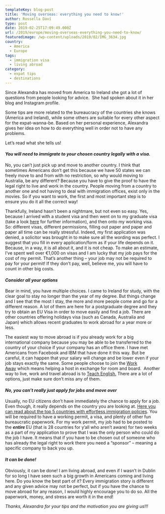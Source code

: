 ```yaml
---
templateKey: blog-post
title: 'Moving overseas: everything you need to know!'
author: Rossella Daví
type: post
date: 2019-02-25T17:09:49.000Z
url: /2019/europe/moving-overseas-everything-you-need-to-know/
featuredimage: /wp-content/uploads/2019/02/IMG_3634.jpg
country:
  - America
  - Europe
tags:
  - immigration visa
  - living abroad
category:
  - expat tips
  - destinations
---
```


<div id="block-64c29220f0c69b7384b7" >
  <div >
    <div id="block-64c29220f0c69b7384b7">
      <div>
        <p>
          Since Alexandra has moved from America to Ireland she got a lot of questions from people looking for advice.  She had spoken about it in her blog and Instagram profile.
        </p>
        <p>
          Some tips are more related to the bureaucracy of the countries she knows (America and Ireland), while some others are suitable for every other aspect for the expat-wanna-be. Based on her personal experience, Alexandra gives her idea on how to do everything well in order not to have any problems.
        </p>
        <p>
          Let&#8217;s read what she tells us!
        </p>
        <h4>
          <em>You will need to immigrate to your chosen country <strong>legally </strong>with a visa.</em>
        </h4>
        <p>
          No, you can’t just pick up and move to another country. I think that sometimes Americans don’t get this because we have 50 states we can freely move to and from with no restriction, so why would moving to Australia, be any different? Because you have to give the proof to have the legal right to live and work in the country. People moving from a country to another one and not having to deal with immigration offices, exist only in the movies. So if you want to work, the first and most important step is to ensure you do it all the correct way!
        </p>
        <p>
          Thankfully, Ireland hasn’t been a nightmare, but not even so easy. Yes, because I arrived with a student visa and then went on to my graduate visa (take a look <a href="https://www.candidalexandra.com/home/2017/11/3/the-truth-about-moving-abroad-to-ireland" target="_blank" rel="noopener">here</a> for further information), and then onto my working visa. So: different visas, different permissions, filling out paper and paper and paper all time can be really stressful. Indeed, my first application was denied, a solicitor was brought in to make sure all the wording was perfect. I suggest that you fill in every application/form as if your life depends on it. Because, in a way, it is all about it, and it is not cheap. To make an estimate, I’ve spent well over €1,000 on visas and I am lucky that my job pays for the cost of my permit. That’s another thing – your job may not be required to pay for your permit! If they don&#8217;t pay, well, believe me, you will have to count in other big costs.
        </p>
        <h4>
          <em>Consider <strong>all </strong>your options</em>
        </h4>
        <p>
          Bear in mind, you have multiple choices. I came to Ireland for study, with the clear goal to stay no longer than the year of my degree. But things change and I see that the most I stay, the more and more people come and go for a different reason. A lot of them are here for a postgraduate degree and they try to obtain an EU Visa in order to move easily and find a job. There are other countries offering holidays visa (such as Canada, Australia and Japan) which allows recent graduates to work abroad for a year more or less.
        </p>
      </div>
    </div>
    <div id="block-yui_3_17_2_1_1531771105083_7657">
      <div>
        <p>
          The easiest way to move abroad is if you already work for a big international company because you may be able to be transferred to the country of your choice if your company has an office there. I have met Americans from Facebook and IBM that have done it this way. But be careful, it can happen that your salary will change and be lower even if your job stays exactly the same.
        </
        <p>
          Some people choose to join the <a href="https://www.workaway.info/" target="_blank" rel="noopener">Work Away</a> which means helping a host in exchange for room and board.  Another way to live, work and travel abroad is to <a href="https://www.irishtimes.com/life-and-style/abroad/working-abroad/teach-english-abroad-earn-a-wage-while-seeing-the-world-1.2939970" target="_blank" rel="noopener">Teach English.</a> There are a lot of options, just make sure don&#8217;t miss any of them.
        </p>
        <h4>
          <em>No, you can’t really just apply for jobs and move over </em>
        </h4>
        <p>
          Usually, no EU citizens don&#8217;t have immediately the chance to apply for a job. Even though, it really depends on the country you are looking at. <a href="https://localhost/thexpatmagazine-wp/2018/expat-life/top-5-countries-with-effortless-immigration-policies/?preview_id=1117&preview_nonce=e2aa07ae18&post_format=standard&_thumbnail_id=1120&preview=true">Here you can read about the top 5 countries with effortless immigration policies</a>. You will be required to have a working permit, a visa, and plenty of other fun bureaucratic paperwork. For my work permit, my job had to be posted to the <em><strong>entire </strong></em>EU (that is 28 countries for y’all who aren’t aware) for two weeks as a part of my application to prove that I was the only person who could do the job I have. It means that if you have to be chosen out of someone who has already the legal right to work there you need a &#8220;sponsor&#8221; &#8211; meaning a specific company to back you up.
        </p>
        <h4>
          <em>It can be done! </em>
        </h4>
        <p>
          Obviously, it can be done! I am living abroad, and even if I wasn&#8217;t in Dublin for so long I have seen such a big growth in Americans coming and living here. Do you know the best part of it? Every immigration story is different and any given advice may not be perfect, but if you have the chance to move abroad for any reason, I would highly encourage you to do so. All the paperwork, money, and stress are worth it in the end!
        </p>
      </div>
      <p>
        <em>Thanks, Alexandra for your tips and the motivation you are giving us!!!</em>
      </p>
    </div>
  </div>
</div>

